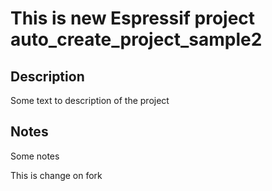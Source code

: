 # This is new Espressif project auto_create_project_sample2

## Description
Some text to description of the project

## Notes
Some notes

This is change on fork
